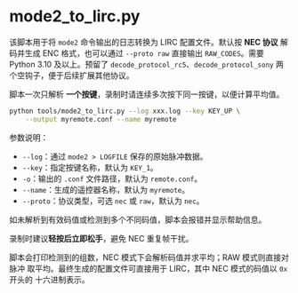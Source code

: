 # mode2_to_lirc.py

该脚本用于将 `mode2` 命令输出的日志转换为 LIRC 配置文件。默认按 **NEC 协议** 解码并生成 ENC 格式，也可以通过 `--proto raw` 直接输出 `RAW_CODES`。需要 Python 3.10 及以上。预留了 `decode_protocol_rc5`、`decode_protocol_sony` 两个空钩子，便于后续扩展其他协议。

脚本一次只解析 **一个按键**，录制时请连续多次按下同一按键，以便计算平均值。

```bash
python tools/mode2_to_lirc.py --log xxx.log --key KEY_UP \
    --output myremote.conf --name myremote
```

参数说明：

- `--log`：通过 `mode2 > LOGFILE` 保存的原始脉冲数据。
- `--key`：指定按键名称，默认为 `KEY_1`。
- `-o`：输出的 `.conf` 文件路径，默认为 `remote.conf`。
- `--name`：生成的遥控器名称，默认为 `myremote`。
- `--proto`：协议类型，可选 `nec` 或 `raw`，默认为 `nec`。

如未解析到有效码值或检测到多个不同码值，脚本会报错并显示帮助信息。

录制时建议**轻按后立即松手**，避免 NEC 重复帧干扰。

脚本会打印检测到的组数，NEC 模式下会解析码值并求平均；RAW 模式则直接对脉冲
取平均。最终生成的配置文件可直接用于 LIRC，其中 NEC 模式的码值以 `0x` 开头的
十六进制表示。
